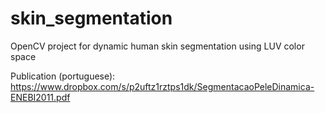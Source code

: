 # skin_segmentation

OpenCV project for dynamic human skin segmentation using LUV color space

Publication (portuguese):
https://www.dropbox.com/s/p2uftz1rztps1dk/SegmentacaoPeleDinamica-ENEBI2011.pdf
